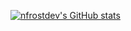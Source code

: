 [![nfrostdev's GitHub stats](https://github-readme-stats.vercel.app/api?username=nfrostdev&count_private=true)](https://github.com/anuraghazra/github-readme-stats)
